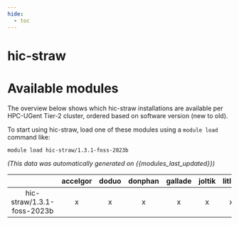 ```yaml
---
hide:
  - toc
---
```


hic-straw
=========

# Available modules


The overview below shows which hic-straw installations are available per HPC-UGent Tier-2 cluster, ordered based on software version (new to old).

To start using hic-straw, load one of these modules using a `module load` command like:

```shell
module load hic-straw/1.3.1-foss-2023b
```

*(This data was automatically generated on {{modules_last_updated}})*  

| |accelgor|doduo|donphan|gallade|joltik|litleo|shinx|
| :---: | :---: | :---: | :---: | :---: | :---: | :---: | :---: |
|hic-straw/1.3.1-foss-2023b|x|x|x|x|x|x|x|
